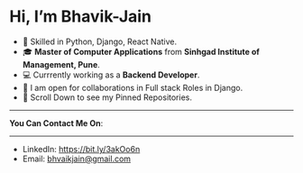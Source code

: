 # Hi, I’m Bhavik-Jain
- 👀 Skilled in Python, Django, React Native.
- 🎓 **Master of Computer Applications** from **Sinhgad Institute of Management, Pune**.
- 💻 Currrently working as a **Backend Developer**.
- 🎯 I am open for collaborations in Full stack Roles in Django.
- 📜 Scroll Down to see my Pinned Repositories.


***********
**You Can Contact Me On**:
***********
- LinkedIn: https://bit.ly/3akOo6n
- Email: bhvaikjain@gmail.com
